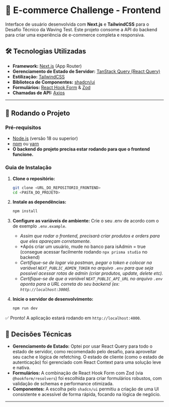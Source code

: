 # 🎨 E-commerce Challenge - Frontend

Interface de usuário desenvolvida com **Next.js** e **TailwindCSS** para o Desafio Técnico da Waving Test.  Este projeto consome a API do backend para criar uma experiência de e-commerce completa e responsiva.

## 🛠️ Tecnologias Utilizadas

-   **Framework:** [Next.js](https://nextjs.org/) (App Router) 
-   **Gerenciamento de Estado de Servidor:** [TanStack Query (React Query)](https://tanstack.com/query/latest) 
-   **Estilização:** [TailwindCSS](https://tailwindcss.com/) 
-   **Biblioteca de Componentes:** [shadcn/ui](https://ui.shadcn.com/) 
-   **Formulários:** [React Hook Form](https://react-hook-form.com/) & [Zod](https://zod.dev/)
-   **Chamadas de API:** [Axios](https://axios-http.com/)

---

## 🏁 Rodando o Projeto

### Pré-requisitos
-   [Node.js](https://nodejs.org/) (versão 18 ou superior)
-   [npm](https://www.npmjs.com/) ou [yarn](https://yarnpkg.com/)
-   **O backend do projeto precisa estar rodando para que o frontend funcione.**

### Guia de Instalação

1.  **Clone o repositório:**
    ```bash
    git clone <URL_DO_REPOSITORIO_FRONTEND>
    cd <PASTA_DO_PROJETO>
    ```

2.  **Instale as dependências:**
    ```bash
    npm install
    ```

3.  **Configure as variáveis de ambiente:**
    Crie o seu .env de acordo com o de exemplo `.env.example`.

    - *Assim que rodar o frontend, precisará criar produtos e orders para que eles apareçam corretamente.*
    - *Após criar um usuário, mude no banco para isAdmin = true (consegue acessar facilmente rodando `npx prisma studio` no backend)
    - *Certifique-se de logar via postman, pegar o token e colocar na variável `NEXT_PUBLIC_ADMIN_TOKEN` no arquivo `.env` para que seja possível acessar rotas de admin (criar produtos, update, delete etc).*
    - *Certifique-se de que a variável `NEXT_PUBLIC_API_URL` no arquivo `.env` aponta para a URL correta do seu backend (ex: `http://localhost:3000`).*

4.  **Inicie o servidor de desenvolvimento:**
    ```bash
    npm run dev
    ```

✅ Pronto! A aplicação estará rodando em `http://localhost:4000`.

## 🧠 Decisões Técnicas

-   **Gerenciamento de Estado:** Optei por usar React Query para todo o estado de servidor, como recomendado pelo desafio, para aproveitar seu cache e lógica de refetching. O estado de cliente (como o estado de autenticação) foi gerenciado com React Context para uma solução leve e nativa.
-   **Formulários:** A combinação de React Hook Form com Zod (via `@hookform/resolvers`) foi escolhida para criar formulários robustos, com validação de schemas e performance otimizada.
-   **Componentes:** A escolha pelo `shadcn/ui` permitiu a criação de uma UI consistente e acessível de forma rápida, focando na lógica de negócio.
---
